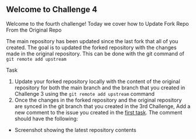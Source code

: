 ## Welcome to Challenge 4

Welcome to the fourth challenge! 
Today we cover how to Update Fork Repo From the Original Repo

The main repository has been updated since the last fork that all of you created. The goal is to updated the forked repository with the changes made in the original repository. This can be done with the git command of ``git remote add upstream``

Task
1. Update your forked repository locally with the content of the original repository for both the main branch and the branch that you created in Challenge 3 using the ``git remote add upstream`` command
2. Once the changes in the forked repository and the original repository are synced in the git branch that you created in the 3rd Challenge, Add a new comment to the issue you created in the [first task](https://github.com/srijoy-paul/git-github-Practice-repo/blob/main/Challenges/challenge_1.md). The comment should have the following:
- Screenshot showing the latest repository contents
